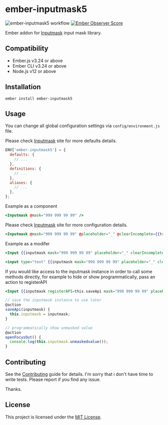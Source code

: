# ember-inputmask5

![ember-inputmask5 workflow](https://github.com/sinankeskin/ember-inputmask/actions/workflows/ci.yml/badge.svg)
[![Ember Observer Score](https://emberobserver.com/badges/ember-inputmask5.svg)](https://emberobserver.com/addons/ember-inputmask5)


Ember addon for [Inputmask](https://github.com/RobinHerbots/Inputmask/) input mask library.

## Compatibility

* Ember.js v3.24 or above
* Ember CLI v3.24 or above
* Node.js v12 or above


Installation
------------------------------------------------------------------------------

```
ember install ember-inputmask5
```

## Usage

You can change all global configuration settings via `config/environment.js` file.

Please check [Inputmask](https://github.com/RobinHerbots/Inputmask#set-defaults) site for more defaults details.

```javascript
ENV['ember-inputmask5'] = {
  defaults: {
    // ...
  },
  definitions: {
    // ...
  },
  aliases: {
    // ...
  },
};
```

Example as a component

```handlebars
<Inputmask @mask="999 999 99 99" />
```

Please check [Inputmask](https://github.com/RobinHerbots/Inputmask#options) site for more configuration details.

```handlebars
<Inputmask @mask="999 999 99 99" @placeholder="_" @clearIncomplete={{true}} />
```

Example as a modifer

```handlebars
<Input {{inputmask mask="999 999 99 99" placeholder="_" clearIncomplete=true}} />
```
```handlebars
<input type="text" {{inputmask mask="999 999 99 99" placeholder="_" clearIncomplete=true}} />
```

If you would like access to the inputmask instance in order to call some methods directly,
for example to hide or show programmatically, pass an action to registerAPI

```handlebars
<Input {{inputmask registerAPI=this.saveApi mask="999 999 99 99" placeholder="_" clearIncomplete=true}} />
```

```javascript
// save the inputmask instance to use later
@action
saveApi(inputmask) {
  this.inputmask = inputmask;
}

// programmatically show unmasked value
@action
openFocusOut() {
  console.log(this.inputmask.unmaskedvalue());
}
```

## Contributing

See the [Contributing](CONTRIBUTING.md) guide for details.
I'm sorry that i don't have time to write tests. Please report if you find any issue.

Thanks.

## License

This project is licensed under the [MIT License](LICENSE.md).
